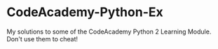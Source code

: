 # CodeAcademy-Python-Ex
My solutions to some of the CodeAcademy Python 2 Learning Module. Don't use them to cheat!
